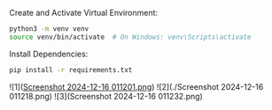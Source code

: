 Create and Activate Virtual Environment:

```bash
python3 -m venv venv
source venv/bin/activate  # On Windows: venv\Scripts\activate
```

Install Dependencies:

```bash
pip install -r requirements.txt
```

![1]([Screenshot 2024-12-16 011201.png](https://github.com/Rikith-Devangam/Yelp/blob/main/Screenshot%202024-12-16%20011201.png))
![2](./Screenshot 2024-12-16 011218.png)
![3](Screenshot 2024-12-16 011232.png)
